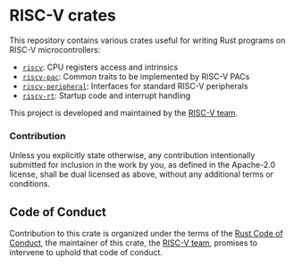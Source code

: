 # RISC-V crates

This repository contains various crates useful for writing Rust programs on RISC-V microcontrollers:

* [`riscv`]: CPU registers access and intrinsics
* [`riscv-pac`]: Common traits to be implemented by RISC-V PACs
* [`riscv-peripheral`]: Interfaces for standard RISC-V peripherals
* [`riscv-rt`]: Startup code and interrupt handling


This project is developed and maintained by the [RISC-V team][team].

### Contribution

Unless you explicitly state otherwise, any contribution intentionally submitted for inclusion in the
work by you, as defined in the Apache-2.0 license, shall be dual licensed as above, without any
additional terms or conditions.

## Code of Conduct

Contribution to this crate is organized under the terms of the [Rust Code of
Conduct][CoC], the maintainer of this crate, the [RISC-V team][team], promises
to intervene to uphold that code of conduct.

[`riscv`]: https://crates.io/crates/riscv
[`riscv-pac`]: https://crates.io/crates/riscv-pac
[`riscv-peripheral`]: https://crates.io/crates/riscv-peripheral
[`riscv-rt`]: https://crates.io/crates/riscv-rt
[team]: https://github.com/rust-embedded/wg#the-risc-v-team
[CoC]: CODE_OF_CONDUCT.md
